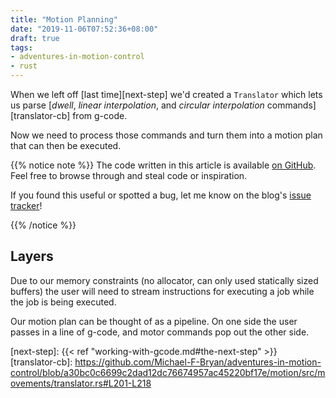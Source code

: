 ```yaml
---
title: "Motion Planning"
date: "2019-11-06T07:52:36+08:00"
draft: true
tags:
- adventures-in-motion-control
- rust
---
```


When we left off [last time][next-step] we'd created a `Translator` which
lets us parse [*dwell*, *linear interpolation*, and *circular interpolation*
commands][translator-cb] from g-code.

Now we need to process those commands and turn them into a motion plan that can
then be executed.

{{% notice note %}}
The code written in this article is available [on GitHub][repo]. Feel free to
browse through and steal code or inspiration. 

If you found this useful or spotted a bug, let me know on the blog's 
[issue tracker][issue]!

[repo]: https://github.com/Michael-F-Bryan/adventures-in-motion-control
[issue]: https://github.com/Michael-F-Bryan/adventures.michaelfbryan.com
{{% /notice %}}

## Layers

Due to our memory constraints (no allocator, can only used statically sized 
buffers) the user will need to stream instructions for executing a job while the
job is being executed. 

Our motion plan can be thought of as a pipeline. On one side the user passes
in a line of g-code, and motor commands pop out the other side.

[next-step]: {{< ref "working-with-gcode.md#the-next-step" >}}
[translator-cb]: https://github.com/Michael-F-Bryan/adventures-in-motion-control/blob/a30bc0c6699c2dad12dc76674957ac45220bf17e/motion/src/movements/translator.rs#L201-L218